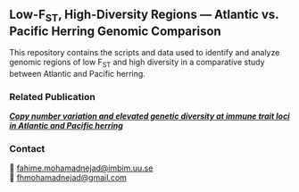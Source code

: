 ## Low-F<sub>ST</sub>, High-Diversity Regions — Atlantic vs. Pacific Herring Genomic Comparison  

This repository contains the scripts and data used to identify and analyze genomic regions of low F<sub>ST</sub> and high diversity in a comparative study between Atlantic and Pacific herring.  

### Related Publication  
[**_Copy number variation and elevated genetic diversity at immune trait loci in Atlantic and Pacific herring_**](https://doi.org/10.1186/s12864-024-10380-5)  

### Contact  
📧 fahime.mohamadnejad@imbim.uu.se  
📧 fhmohamadnejad@gmail.com  
